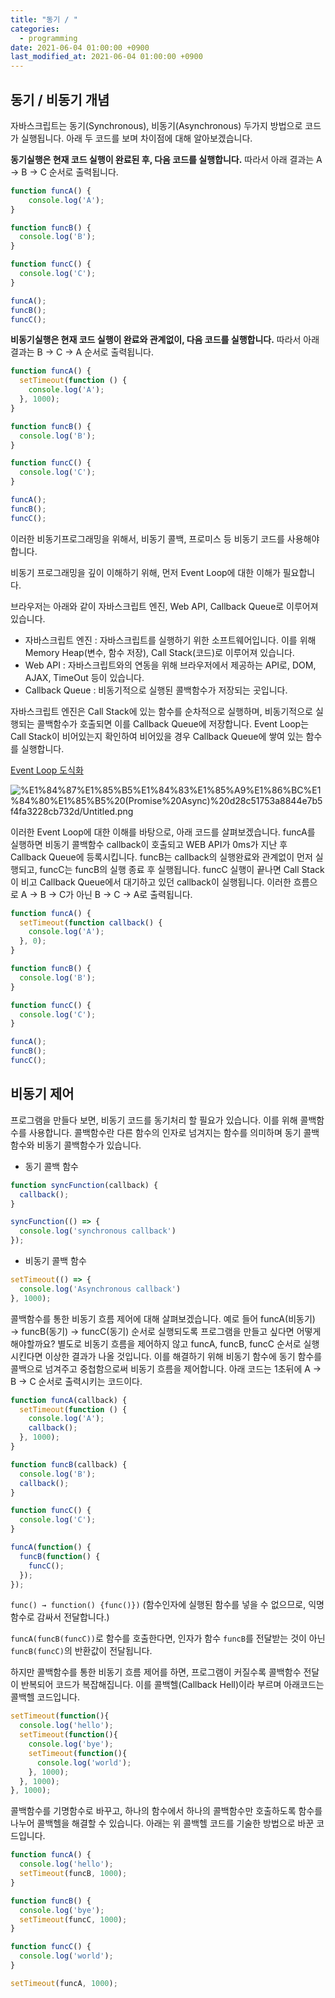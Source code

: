 ```yaml
---
title: "동기 / "
categories: 
  - programming
date: 2021-06-04 01:00:00 +0900
last_modified_at: 2021-06-04 01:00:00 +0900
---
```


## 동기 / 비동기 개념
자바스크립트는 동기(Synchronous), 비동기(Asynchronous) 두가지 방법으로 코드가 실행됩니다. 아래 두 코드를 보며 차이점에 대해 알아보겠습니다.

**동기실행은 현재 코드 실행이 완료된 후, 다음 코드를 실행합니다.** 따라서 아래 결과는 A → B → C 순서로 출력됩니다.

```jsx
function funcA() {
    console.log('A');
}

function funcB() {
  console.log('B');
}

function funcC() {
  console.log('C');
}

funcA();
funcB();
funcC();
```

**비동기실행은 현재 코드 실행이 완료와 관계없이, 다음 코드를 실행합니다.** 따라서 아래 결과는 B → C → A 순서로 출력됩니다.

```jsx
function funcA() {
  setTimeout(function () {
    console.log('A');
  }, 1000);
}

function funcB() {
  console.log('B');
}

function funcC() {
  console.log('C');
}

funcA();
funcB();
funcC();
```

이러한 비동기프로그래밍을 위해서, 비동기 콜백, 프로미스 등 비동기 코드를 사용해야 합니다.

비동기 프로그래밍을 깊이 이해하기 위해, 먼저 Event Loop에 대한 이해가 필요합니다.

브라우저는 아래와 같이 자바스크립트 엔진, Web API, Callback Queue로 이루어져 있습니다.

- 자바스크립트 엔진 : 자바스크립트를 실행하기 위한 소프트웨어입니다. 이를 위해 Memory Heap(변수, 함수 저장), Call Stack(코드)로 이루어져 있습니다.
- Web API : 자바스크립트와의 연동을 위해 브라우저에서 제공하는 API로, DOM, AJAX, TimeOut 등이 있습니다.
- Callback Queue : 비동기적으로 실행된 콜백함수가 저장되는 곳입니다.

자바스크립트 엔진은 Call Stack에 있는 함수를 순차적으로 실행하며, 비동기적으로 실행되는 콜백함수가 호출되면 이를 Callback Queue에 저장합니다. Event Loop는 Call Stack이 비어있는지 확인하여 비어있을 경우 Callback Queue에 쌓여 있는 함수를 실행합니다.

[Event Loop 도식화](http://latentflip.com/loupe/?code=JC5vbignYnV0dG9uJywgJ2NsaWNrJywgZnVuY3Rpb24gb25DbGljaygpIHsKICAgIHNldFRpbWVvdXQoZnVuY3Rpb24gdGltZXIoKSB7CiAgICAgICAgY29uc29sZS5sb2coJ1lvdSBjbGlja2VkIHRoZSBidXR0b24hJyk7ICAgIAogICAgfSwgMjAwMCk7Cn0pOwoKY29uc29sZS5sb2coIkhpISIpOwoKc2V0VGltZW91dChmdW5jdGlvbiB0aW1lb3V0KCkgewogICAgY29uc29sZS5sb2coIkNsaWNrIHRoZSBidXR0b24hIik7Cn0sIDUwMDApOwoKY29uc29sZS5sb2coIldlbGNvbWUgdG8gbG91cGUuIik7!!!PGJ1dHRvbj5DbGljayBtZSE8L2J1dHRvbj4%3D)

![%E1%84%87%E1%85%B5%E1%84%83%E1%85%A9%E1%86%BC%E1%84%80%E1%85%B5%20(Promise%20Async)%20d28c51753a8844e7b5f4fa3228cb732d/Untitled.png](%E1%84%87%E1%85%B5%E1%84%83%E1%85%A9%E1%86%BC%E1%84%80%E1%85%B5%20(Promise%20Async)%20d28c51753a8844e7b5f4fa3228cb732d/Untitled.png)

이러한 Event Loop에 대한 이해를 바탕으로, 아래 코드를 살펴보겠습니다. funcA를 실행하면 비동기 콜백함수 callback이 호출되고 WEB API가 0ms가 지난 후 Callback Queue에 등록시킵니다. funcB는 callback의 실행완료와 관계없이 먼저 실행되고, funcC는 funcB의 실행 종료 후 실행됩니다. funcC 실행이 끝나면 Call Stack이 비고 Callback Queue에서 대기하고 있던 callback이 실행됩니다. 이러한 흐름으로 A → B → C가 아닌 B → C → A로 출력됩니다.

```jsx
function funcA() {
  setTimeout(function callback() {
    console.log('A');
  }, 0);
}

function funcB() {
  console.log('B');
}

function funcC() {
  console.log('C');
}

funcA();
funcB();
funcC();
```

## 비동기 제어

프로그램을 만들다 보면, 비동기 코드를 동기처리 할 필요가 있습니다. 이를 위해 콜백함수를 사용합니다. 콜백함수란 다른 함수의 인자로 넘겨지는 함수를 의미하며 동기 콜백함수와 비동기 콜백함수가 있습니다.

- 동기 콜백 함수

```jsx
function syncFunction(callback) {
  callback();
}

syncFunction(() => {
  console.log('synchronous callback')
});
```

- 비동기 콜백 함수

```jsx
setTimeout(() => {
  console.log('Asynchronous callback')
}, 1000);
```

콜백함수를 통한 비동기 흐름 제어에 대해 살펴보겠습니다. 예로 들어 funcA(비동기) → funcB(동기) → funcC(동기) 순서로 실행되도록 프로그램을 만들고 싶다면 어떻게 해야할까요? 별도로 비동기 흐름을 제어하지 않고 funcA, funcB, funcC 순서로 실행시킨다면 이상한 결과가 나올 것입니다. 이를 해결하기 위해 비동기 함수에 동기 함수를 콜백으로 넘겨주고 중첩함으로써 비동기 흐름을 제어합니다. 아래 코드는 1초뒤에 A → B → C 순서로 출력시키는 코드이다.

```jsx
function funcA(callback) {
  setTimeout(function () {
    console.log('A');
    callback();
  }, 1000);
}

function funcB(callback) {
  console.log('B');
  callback();
}

function funcC() {
  console.log('C');
}

funcA(function() {
  funcB(function() {
    funcC();
  });
});
```

`func() → function() {func()})` (함수인자에 실행된 함수를 넣을 수 없으므로, 익명함수로 감싸서 전달합니다.)

`funcA(funcB(funcC))`로 함수를 호출한다면, 인자가 함수 `funcB`를 전달받는 것이 아닌 `funcB(funcC)`의 반환값이 전달됩니다.

하지만 콜백함수를 통한 비동기 흐름 제어를 하면, 프로그램이 커질수록  콜백함수 전달이 반복되어 코드가 복잡해집니다. 이를 콜백헬(Callback Hell)이라 부르며 아래코드는 콜백헬 코드입니다. 

```jsx
setTimeout(function(){
  console.log('hello');
  setTimeout(function(){
    console.log('bye');
    setTimeout(function(){
      console.log('world');
    }, 1000);
  }, 1000);
}, 1000);
```

콜백함수를 기명함수로 바꾸고, 하나의 함수에서 하나의 콜백함수만 호출하도록 함수를 나누어 콜백헬을 해결할 수 있습니다. 아래는 위 콜백헬 코드를 기술한 방법으로 바꾼 코드입니다.

```jsx
function funcA() {
  console.log('hello');
  setTimeout(funcB, 1000);
}

function funcB() {
  console.log('bye');
  setTimeout(funcC, 1000);
}

function funcC() {
  console.log('world');
}

setTimeout(funcA, 1000);
```
